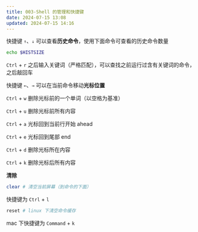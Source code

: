 ```yaml
---
title: 003-Shell 的管理和快捷键
date: 2024-07-15 13:08
updated: 2024-07-15 14:16
---
```


快捷键 `↑`、`↓` 可以查看**历史命令**，使用下面命令可查看的历史命令数量

```sh
echo $HISTSIZE
```

`Ctrl` + `r` 之后输入关键词（严格匹配），可以查找之前运行过含有关键词的命令，之后敲回车

快捷键 `←`、`→` 可以在当前命令移动**光标位置**

`Ctrl` + `w` 删除光标前的一个单词（以空格为基准）

`Ctrl` + `u` 删除光标前所有内容

`Ctrl` + `a` 光标回到当前行开始 ahead

`Ctrl` + `e` 光标回到尾部 end

`Ctrl` + `d` 删除光标所在内容

`Ctrl` + `k` 删除光标后所有内容

**清除**

```sh
clear # 清空当前屏幕（到命令的下面） 
```

快捷键为 `Ctrl` + `l`

```sh
reset # linux 下清空命令缓存
```

mac 下快捷键为 `Command` + `k`
